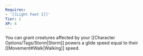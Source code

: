 ```yaml
---
Requires:
- '[[Light Feet I]]'
Tier: 1
XP: 4
---
```

You can grant creatures affected by your [[Character Options/Tags/Storm|Storm]] powers a glide speed equal to their [[Movement#Walk|Walking]] speed.